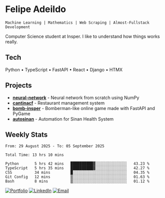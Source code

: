 # Felipe Adeildo

```
Machine Learning | Mathematics | Web Scraping | Almost-Fullstack Development
```

Computer Science student at Insper. I like to understand how things works really.

## Tech
Python • TypeScript • FastAPI • React • Django • HTMX

## Projects
- **[neural-network](https://github.com/felipeadeildo/neural-network)** - Neural network from scratch using NumPy
- **[cantinacf](https://github.com/felipeadeildo/cantinacf)** - Restaurant management system
- **[bomb-insper](https://github.com/insper-dev/bomb)** - Bomberman-like online game made with FastAPI and PyGame 
- **[autosinan](https://github.com/felipeadeildo/autosinan)** - Automation for Sinan Health System

## Weekly Stats
<!--START_SECTION:waka-->

```ansi
From: 29 August 2025 - To: 05 September 2025

Total Time: 13 hrs 10 mins

Python       5 hrs 42 mins   ██████████▓░░░░░░░░░░░░░░   43.23 %
TypeScript   5 hrs 35 mins   ██████████▓░░░░░░░░░░░░░░   42.27 %
CSS          34 mins         █░░░░░░░░░░░░░░░░░░░░░░░░   04.35 %
Git Config   12 mins         ▒░░░░░░░░░░░░░░░░░░░░░░░░   01.63 %
Bash         8 mins          ▒░░░░░░░░░░░░░░░░░░░░░░░░   01.12 %
```

<!--END_SECTION:waka-->

[![Portfolio](https://img.shields.io/badge/felipeadeildo.com-FF6B6B?style=flat-square&logo=firefox&logoColor=white)](https://felipeadeildo.com)
[![LinkedIn](https://img.shields.io/badge/LinkedIn-0077B5?style=flat-square&logo=linkedin&logoColor=white)](https://linkedin.com/in/felipeadeildo)
[![Email](https://img.shields.io/badge/Email-D14836?style=flat-square&logo=gmail&logoColor=white)](mailto:contato@felipeadeildo.com)
